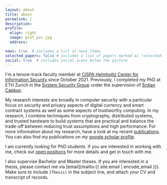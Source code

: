 ```yaml
---
layout: about
title: about
permalink: /
description: 
profile:
  align: right
  image: prof_pic.jpg
  address: 

news: true  # includes a list of news items
selected_papers: false # includes a list of papers marked as "selected={true}"
social: true  # includes social icons below the picture
---
```


I'm a tenure-track faculty member at [CISPA Helmholtz Center for Information Security](https://cispa.de) since October 2021. Previously, I completed my PhD at ETH Zurich in the [System Security Group](https://syssec.ethz.ch) under the supervision of [Srdjan Capkun](https://syssec.ethz.ch/people/capkun). 

My research interests are broadly in computer security with a particular focus on security and privacy aspects of digital currency and smart contract systems as well as some aspects of trustworthy computing. In my research, I combine techniques from cryptography, distributed systems, and trusted hardware to build systems that are practical and balance the trade-off between reducing trust assumptions and high performance. For more information about my research, have a look at my recent [publications](/publications). You can also find my publications on my [google scholar profile](https://scholar.google.com/citations?user=F5oUrWAAAAAJ).

I am currently looking for PhD students. If you are interested in working with me, check out [open positions](/positions) for more details and get in touch with me.

I also supervise Bachelor and Master theses. If you are interested in a thesis, please contact me via [email](mailto:{{ site.email | encode_email }}). Make sure to include `[Thesis]` in the subject line, and attach your CV and transcript of records.
